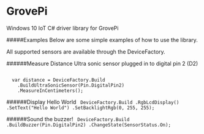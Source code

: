 # GrovePi
Windows 10 IoT C# driver library for GrovePi

#####Examples
Below are some simple examples of how to use the library.

All supported sensors are available through the DeviceFactory.

######Measure Distance
Ultra sonic sensor plugged in to digital pin 2 (D2)
<p>
<code>
  var distance = DeviceFactory.Build
    .BuildUltraSonicSensor(Pin.DigitalPin2)
    .MeasureInCentimeters();
</code>
</p>

######Display Hello World
<code>
  DeviceFactory.Build
    .RgbLcdDisplay()
    .SetText("Hello World")
    .SetBacklightRgb(0, 255, 255);
</code>

######Sound the buzzer!
<code>
  DeviceFactory.Build
    .BuildBuzzer(Pin.DigitalPin2)
    .ChangeState(SensorStatus.On);
</code>
